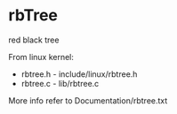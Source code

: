 # rbTree
red black tree

From linux kernel:
* rbtree.h - include/linux/rbtree.h
* rbtree.c - lib/rbtree.c

More info refer to Documentation/rbtree.txt

